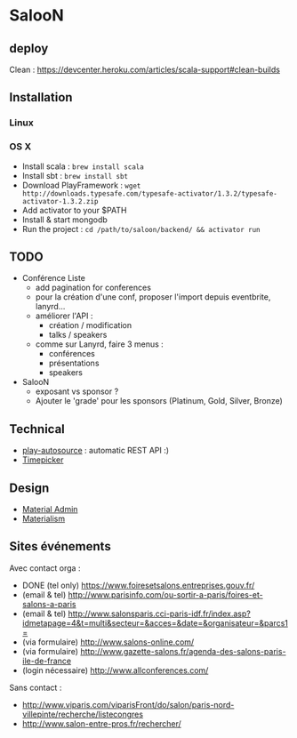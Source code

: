 # SalooN

## deploy

Clean : https://devcenter.heroku.com/articles/scala-support#clean-builds

## Installation

### Linux

### OS X

- Install scala : `brew install scala`
- Install sbt : `brew install sbt`
- Download PlayFramework : `wget http://downloads.typesafe.com/typesafe-activator/1.3.2/typesafe-activator-1.3.2.zip`
- Add activator to your $PATH
- Install & start mongodb
- Run the project : `cd /path/to/saloon/backend/ && activator run`

## TODO

- Conférence Liste
    - add pagination for conferences
    - pour la création d'une conf, proposer l'import depuis eventbrite, lanyrd...
    - améliorer l'API :
        - création / modification
        - talks / speakers
    - comme sur Lanyrd, faire 3 menus :
        - conférences
        - présentations
        - speakers
- SalooN
    - exposant vs sponsor ?
    - Ajouter le 'grade' pour les sponsors (Platinum, Gold, Silver, Bronze)

## Technical

- [play-autosource](https://github.com/mandubian/play-autosource) : automatic REST API :)
- [Timepicker](https://eonasdan.github.io/bootstrap-datetimepicker/)

## Design

- [Material Admin](http://192.185.228.226/projects/ma/v1-4-1/jQuery/index.html)
- [Materialism](http://www.theme-guys.com/materialism/html/index.html)

## Sites événements

Avec contact orga :

- DONE (tel only) https://www.foiresetsalons.entreprises.gouv.fr/
- (email & tel) http://www.parisinfo.com/ou-sortir-a-paris/foires-et-salons-a-paris
- (email & tel) http://www.salonsparis.cci-paris-idf.fr/index.asp?idmetapage=4&t=multi&secteur=&acces=&date=&organisateur=&parcs1=
- (via formulaire) http://www.salons-online.com/
- (via formulaire) http://www.gazette-salons.fr/agenda-des-salons-paris-ile-de-france
- (login nécessaire) http://www.allconferences.com/

Sans contact :

- http://www.viparis.com/viparisFront/do/salon/paris-nord-villepinte/recherche/listecongres
- http://www.salon-entre-pros.fr/rechercher/
